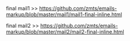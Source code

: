 final mail1 >> https://github.com/zmts/emails-markup/blob/master/mail1/mail1-final-inline.html

final mail2 >> https://github.com/zmts/emails-markup/blob/master/mail2/mail2-final-inline.html
